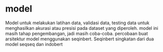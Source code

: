 # model
Model untuk melakukan latihan data, validasi data, testing data untuk menghasilkan akurasi atau presisi pada dataset yang diperoleh.
model ini masih tahap pengembangan, jadi masih coba-coba.
percobaan buat arsitektur model menggunakan seqinbert.
Seqinbert singkatan dari dua model seqseq dan indobert